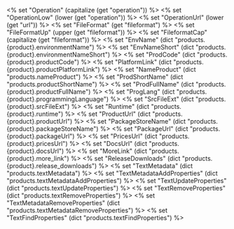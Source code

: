 <% set "Operation" (capitalize (get "operation")) %>
<% set "OperationLow" (lower (get "operation")) %>
<% set "OperationUrl" (lower (get "url")) %>
<% set "FileFormat" (get "fileformat") %>
<% set "FileFormatUp" (upper (get "fileformat")) %>
<% set "FileformatCap" (capitalize (get "fileformat")) %>
<% set "EnvName" (dict "products.{product}.environmentName") %>
<% set "EnvNameShort" (dict "products.{product}.environmentNameShort") %>
<% set "ProdCode" (dict "products.{product}.productCode") %>
<% set "PlatformLink" (dict "products.{product}.productPlatformLink") %>
<% set "NameProduct" (dict "products.nameProduct") %>
<% set "ProdShortName" (dict "products.productShortName") %>
<% set "ProdFullName" (dict "products.{product}.productFullName") %>
<% set "ProgLang" (dict "products.{product}.programmingLanguage") %>
<% set "SrcFileExt" (dict "products.{product}.srcFileExt") %>
<% set "Runtime" (dict "products.{product}.runtime") %>
<% set "ProductUrl" (dict "products.{product}.productUrl") %>
<% set "PackageStoreName" (dict "products.{product}.packageStoreName") %>
<% set "PackageUrl" (dict "products.{product}.packageUrl") %>
<% set "PricesUrl" (dict "products.{product}.pricesUrl") %>
<% set "DocsUrl" (dict "products.{product}.docsUrl") %>
<% set "MoreLink" (dict "products.{product}.more_link") %>
<% set "ReleaseDownloads" (dict "products.{product}.release_downloads") %>
<% set "TextMetadata" (dict "products.textMetadata") %>
<% set "TextMetadataAddProperties" (dict "products.textMetadataAddProperties") %>
<% set "TextUpdateProperties" (dict "products.textUpdateProperties") %>
<% set "TextRemoveProperties" (dict "products.textRemoveProperties") %>
<% set "TextMetadataRemoveProperties" (dict "products.textMetadataRemoveProperties") %>
<% set "TextFindProperties" (dict "products.textFindProperties") %>



